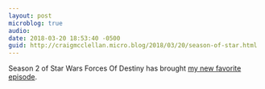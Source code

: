 ```yaml
---
layout: post
microblog: true
audio: 
date: 2018-03-20 18:53:40 -0500
guid: http://craigmcclellan.micro.blog/2018/03/20/season-of-star.html
---
```

Season 2 of Star Wars Forces Of Destiny has brought [my new favorite episode](https://youtu.be/thOQwKCm-IY).
